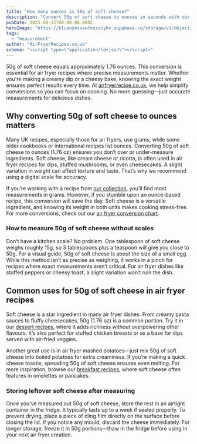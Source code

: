 ```yaml
---
title: "How many ounces is 50g of soft cheese?"
description: "Convert 50g of soft cheese to ounces in seconds with our easy guide. Perfect for air fryer recipes and precise baking measurements."
pubDate: 2025-08-12T00:00:00.000Z
heroImage: "https://klueoymssxwfnxsvcyhv.supabase.co/storage/v1/object/public/md/50g-soft-cheese-to-ounces-38a96455.webp"
tags:
  - "measurement"
author: "AirFryerRecipes.co.uk"
schema: "<script type=\"application/ld+json\"></script>"
---
```


<p>50g of soft cheese equals approximately 1.76 ounces. This conversion is essential for air fryer recipes where precise measurements matter. Whether you're making a creamy dip or a cheesy bake, knowing the exact weight ensures perfect results every time. At <a href=https://www.airfryerrecipe.co.uk>airfryerrecipe.co.uk</a>, we help simplify conversions so you can focus on cooking. No more guessing—just accurate measurements for delicious dishes.</p>  

<h2>Why converting 50g of soft cheese to ounces matters</h2>  
<p>Many UK recipes, especially those for air fryers, use grams, while some older cookbooks or international recipes list ounces. Converting 50g of soft cheese to ounces (1.76 oz) ensures you don’t over or under-measure ingredients. Soft cheese, like cream cheese or ricotta, is often used in air fryer recipes for dips, stuffed mushrooms, or even cheesecakes. A slight variation in weight can affect texture and taste. That’s why we recommend using a digital scale for accuracy.</p>  

<p>If you’re working with a recipe from <a href=https://www.airfryerrecipe.co.uk/recipes>our collection</a>, you’ll find most measurements in grams. However, if you stumble upon an ounce-based recipe, this conversion will save the day. Soft cheese is a versatile ingredient, and knowing its weight in both units makes cooking stress-free. For more conversions, check out our <a href=https://www.airfryerrecipe.co.uk/air-fryer-conversion-chart>air fryer conversion chart</a>.</p>  

<h3>How to measure 50g of soft cheese without scales</h3>  
<p>Don’t have a kitchen scale? No problem. One tablespoon of soft cheese weighs roughly 15g, so 3 tablespoons plus a teaspoon will give you close to 50g. For a visual guide, 50g of soft cheese is about the size of a small egg. While this method isn’t as precise as weighing, it works in a pinch for recipes where exact measurements aren’t critical. For air fryer dishes like stuffed peppers or cheesy toast, a slight variation won’t ruin the dish.</p>  

<h2>Common uses for 50g of soft cheese in air fryer recipes</h2>  
<p>Soft cheese is a star ingredient in many air fryer dishes. From creamy pasta sauces to fluffy cheesecakes, 50g (1.76 oz) is a common portion. Try it in our <a href=https://www.airfryerrecipe.co.uk/recipe-category/dessert>dessert recipes</a>, where it adds richness without overpowering other flavours. It’s also perfect for stuffed chicken breasts or as a base for dips served with air-fried veggies.</p>  

<p>Another great use is in air fryer mashed potatoes—just mix 50g of soft cheese into boiled potatoes for extra creaminess. If you’re making a quick cheese toastie, spreading 50g of soft cheese ensures even melting. For more inspiration, browse our <a href=https://www.airfryerrecipe.co.uk/recipe-category/breakfast>breakfast recipes</a>, where soft cheese often features in omelettes or pancakes.</p>  

<h3>Storing leftover soft cheese after measuring</h3>  
<p>Once you’ve measured out 50g of soft cheese, store the rest in an airtight container in the fridge. It typically lasts up to a week if sealed properly. To prevent drying, place a piece of cling film directly on the surface before closing the lid. If you notice any mould, discard the cheese immediately. For longer storage, freeze it in 50g portions—thaw in the fridge before using in your next air fryer creation.</p>